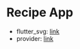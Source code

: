 # Recipe App 
- flutter_svg: [link](https://pub.dev/packages/flutter_svg)
- provider: [link](https://pub.dev/packages/provider)
